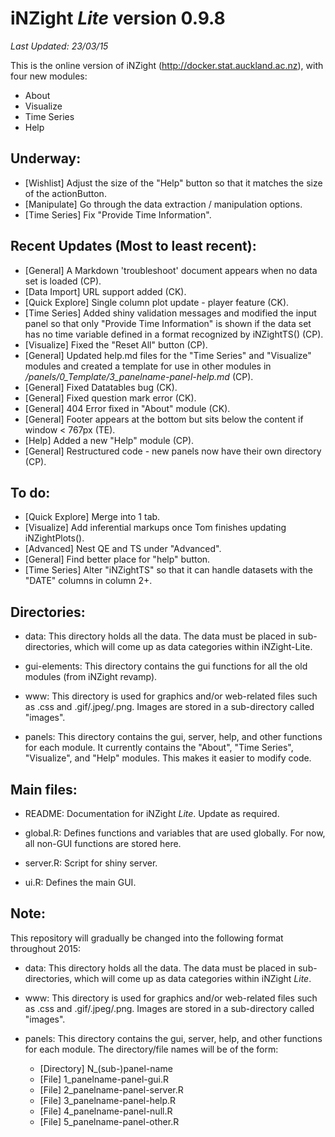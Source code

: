 iNZight *Lite* version 0.9.8
============================

*Last Updated: 23/03/15*

This is the online version of iNZight (http://docker.stat.auckland.ac.nz), with four new modules:

- About
- Visualize
- Time Series
- Help

Underway:
---------
- [Wishlist] Adjust the size of the "Help" button so that it matches the size of the actionButton.	
- [Manipulate] Go through the data extraction / manipulation options.
- [Time Series] Fix "Provide Time Information".

Recent Updates (Most to least recent):
----------------------------------------
- [General] A Markdown 'troubleshoot' document appears when no data set is loaded (CP).
- [Data Import] URL support added (CK).
- [Quick Explore] Single column plot update - player feature (CK).
- [Time Series] Added shiny validation messages and modified the input panel so that only "Provide Time Information" is shown if the data set has no time variable defined in a format recognized by iNZightTS() (CP).
- [Visualize] Fixed the "Reset All" button (CP).
- [General] Updated help.md files for the "Time Series" and "Visualize" modules and created a template for use in other modules in */panels/0_Template/3_panelname-panel-help.md* (CP).
- [General] Fixed Datatables bug (CK).
- [General] Fixed question mark error (CK).
- [General] 404 Error fixed in "About" module (CK).
- [General] Footer appears at the bottom but sits below the content if window $<$ 767px (TE).
- [Help] Added a new "Help" module (CP).
- [General] Restructured code - new panels now have their own directory (CP).

To do:
------
- [Quick Explore] Merge into 1 tab.
- [Visualize]  Add inferential markups once Tom finishes updating iNZightPlots().
- [Advanced] Nest QE and TS under "Advanced".
- [General] Find better place for "help" button.
- [Time Series] Alter "iNZightTS" so that it can handle datasets with the "DATE" columns in column 2+.

Directories:
------------
- data:
This directory holds all the data. The data must be placed in sub-directories, which will come up as data categories within iNZight-Lite.

- gui-elements:
This directory contains the gui functions for all the old modules (from iNZight revamp). 

- www:
This directory is used for graphics and/or web-related files such as .css and .gif/.jpeg/.png. Images are stored in a sub-directory called "images".

- panels:
This directory contains the gui, server, help, and other functions for each module. It currently contains the "About", "Time Series", "Visualize", and "Help" modules. This makes it easier to modify code.

Main files:
-----------
- README:
Documentation for iNZight *Lite*. Update as required.

- global.R:
Defines functions and variables that are used globally. For now, all non-GUI functions are stored here.

- server.R:
Script for shiny server.

- ui.R:
Defines the main GUI.

Note:
-----
This repository will gradually be changed into the following format throughout 2015:

- data:
This directory holds all the data. The data must be placed in sub-directories, which will come up as data categories within iNZight *Lite*. 


- www:
This directory is used for graphics and/or web-related files such as .css and .gif/.jpeg/.png. Images are stored in a sub-directory called "images".

- panels:
This directory contains the gui, server, help, and other functions for each module. The directory/file names will be of the form:
  + [Directory] N_(sub-)panel-name
  + [File] 1_panelname-panel-gui.R
  + [File] 2_panelname-panel-server.R
  + [File] 3_panelname-panel-help.R
  + [File] 4_panelname-panel-null.R
  + [File] 5_panelname-panel-other.R


